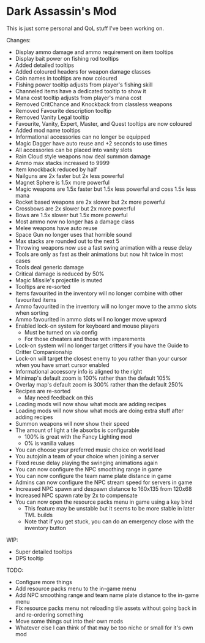# Dark Assassin's Mod

This is just some personal and QoL stuff I've been working on.

Changes:
* Display ammo damage and ammo requirement on item tooltips
* Display bait power on fishing rod tooltips
* Added detailed tooltips
* Added coloured headers for weapon damage classes
* Coin names in tooltips are now coloured
* Fishing power tooltip adjusts from player's fishing skill
* Channeled items have a dedicated tooltip to show it
* Mana cost tooltip adjusts from player's mana cost
* Removed CritChance and Knockback from classless weapons
* Removed Favourite description tooltip
* Removed Vanity Legal tooltip
* Favourite, Vanity, Expert, Master, and Quest tooltips are now coloured
* Added mod name tooltips
* Informational accessories can no longer be equipped
* Magic Dagger have auto reuse and +2 seconds to use times
* All accessories can be placed into vanity slots
* Rain Cloud style weapons now deal summon damage
* Ammo max stacks increased to 9999
* Item knockback reduced by half
* Nailguns are 2x faster but 2x less powerful
* Magnet Sphere is 1.5x more powerful
* Magic weapons are 1.5x faster but 1.5x less powerful and coss 1.5x less mana
* Rocket based weapons are 2x slower but 2x more powerful
* Crossbows are 2x slower but 2x more powerful
* Bows are 1.5x slower but 1.5x more powerful
* Most ammo now no longer has a damage class
* Melee weapons have auto reuse
* Space Gun no longer uses that horrible sound
* Max stacks are rounded out to the next 5
* Throwing weapons now use a fast swing animation with a reuse delay
* Tools are only as fast as their animations but now hit twice in most cases
* Tools deal generic damage
* Critical damage is reduced by 50%
* Magic Missile's projectile is muted
* Tooltips are re-sorted
* Items favourited in the inventory will no longer combine with other favourited items
* Ammo favourited in the inventory will no longer move to the ammo slots when sorting
* Ammo favourited in ammo slots will no longer move upward
* Enabled lock-on system for keyboard and mouse players
	* Must be turned on via config
	* For those cheaters and those with imparements
* Lock-on system will no longer target critters if you have the Guide to Critter Companionship
* Lock-on will target the closest enemy to you rather than your cursor when you have smart cursor enabled
* Informational accessory info is aligned to the right
* Minimap's default zoom is 100% rather than the default 105%
* Overlay map's default zoom is 300% rather than the default 250%
* Recipes are re-sorted
	* May need feedback on this
* Loading mods will now show what mods are adding recipes
* Loading mods will now show what mods are doing extra stuff after adding recipes
* Summon weapons will now show their speed
* The amount of light a tile absorbs is configurable
	* 100% is great with the Fancy Lighting mod
	* 0% is vanilla values
* You can choose your preferred music choice on world load
* You autojoin a team of your choice when joining a server
* Fixed reuse delay playing the swinging animations again
* You can now configure the NPC smoothing range in game
* You can now configure the team name plate distance in game
* Admins can now configure the NPC stream speed for servers in game
* Increased NPC spawn and despawn distance to 160x135 from 120x68
* Increased NPC spawn rate by 2x to compensate
* You can now open the resource packs menu in game using a key bind
	* This feature may be unstable but it seems to be more stable in later TML builds
	* Note that if you get stuck, you can do an emergency close with the inventory button

WIP:
* Super detailed tooltips
* DPS tooltip

TODO:
* Configure more things
* Add resource packs menu to the in-game menu
* Add NPC smoothing range and team name plate distance to the in-game menu
* Fix resource packs menu not reloading tile assets without going back in and re-ordering something
* Move some things out into their own mods
* Whatever else I can think of that may be too niche or small for it's own mod